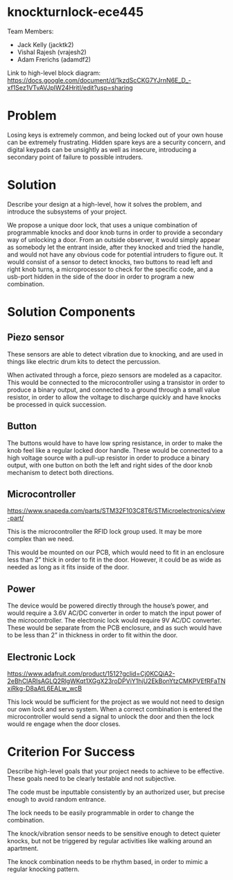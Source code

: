 # knockturnlock-ece445
Team Members:
- Jack Kelly (jacktk2)
- Vishal Rajesh (vrajesh2)
- Adam Frerichs (adamdf2)

Link to high-level block diagram: https://docs.google.com/document/d/1kzdScCKG7YJrnN6E_D_-xf1Sez1VTvAVJpIW24HritI/edit?usp=sharing

# Problem

Losing keys is extremely common, and being locked out of your own house can be extremely frustrating. Hidden spare keys are a security concern, and digital keypads can be unsightly as well as insecure, introducing a secondary point of failure to possible intruders.

# Solution

Describe your design at a high-level, how it solves the problem, and introduce the subsystems of your project.

We propose a unique door lock, that uses a unique combination of programmable knocks and door knob turns in order to provide a secondary way of unlocking a door. From an outside observer, it would simply appear as somebody let the entrant inside, after they knocked and tried the handle, and would not have any obvious code for potential intruders to figure out. It would consist of a sensor to detect knocks, two buttons to read left and right knob turns, a microprocessor to check for the specific code, and a usb-port hidden in the side of the door in order to program a new combination.

# Solution Components

## Piezo sensor

These sensors are able to detect vibration due to knocking, and are used in things like electric drum kits to detect the percussion.

When activated through a force, piezo sensors are modeled as a capacitor. This would be connected to the microcontroller using a transistor in order to produce a binary output, and connected to a ground through a small value resistor, in order to allow the voltage to discharge quickly and have knocks be processed in quick succession.

## Button

The buttons would have to have low spring resistance, in order to make the knob feel like a regular locked door handle. These would be connected to a high voltage source with a pull-up resistor in order to produce a binary output, with one button on both the left and right sides of the door knob mechanism to detect both directions.

## Microcontroller

https://www.snapeda.com/parts/STM32F103C8T6/STMicroelectronics/view-part/

This is the microcontroller the RFID lock group used. It may be more complex than we need.

This would be mounted on our PCB, which would need to fit in an enclosure less than 2” thick in order to fit in the door. However, it could be as wide as needed as long as it fits inside of the door.

## Power

The device would be powered directly through the house’s power, and would require a 3.6V AC/DC converter in order to match the input power of the microcontroller. The electronic lock would require 9V AC/DC converter. These would be separate from the PCB enclosure, and as such would have to be less than 2” in thickness in order to fit within the door.

## Electronic Lock

https://www.adafruit.com/product/1512?gclid=Cj0KCQiA2-2eBhClARIsAGLQ2RlgWKqt1XGgX23roDPViY1hjU2EkBonYtzCMKPVEfRFaTNxiRkg-D8aAtL6EALw_wcB

This lock would be sufficient for the project as we would not need to design our own lock and servo system. When a correct combination is entered the microcontroller would send a signal to unlock the door and then the lock would re engage when the door closes.

# Criterion For Success

Describe high-level goals that your project needs to achieve to be effective. These goals need to be clearly testable and not subjective.

The code must be inputtable consistently by an authorized user, but precise enough to avoid random entrance.

The lock needs to be easily programmable in order to change the combination.

The knock/vibration sensor needs to be sensitive enough to detect quieter knocks, but not be triggered by regular activities like walking around an apartment.

The knock combination needs to be rhythm based, in order to mimic a regular knocking pattern.
